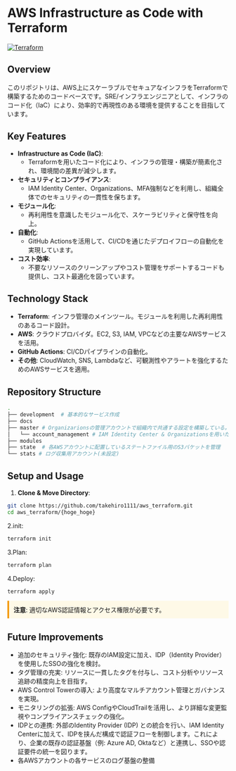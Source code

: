 # AWS Infrastructure as Code with Terraform

[![Terraform](https://img.shields.io/badge/Terraform-v1.x-blueviolet)](https://www.terraform.io/)

## Overview

このリポジトリは、AWS上にスケーラブルでセキュアなインフラをTerraformで構築するためのコードベースです。SRE/インフラエンジニアとして、インフラのコード化（IaC）により、効率的で再現性のある環境を提供することを目指しています。

## Key Features

- **Infrastructure as Code (IaC)**: 
  - Terraformを用いたコード化により、インフラの管理・構築が簡素化され、環境間の差異が減少します。
- **セキュリティとコンプライアンス**: 
  - IAM Identity Center、Organizations、MFA強制などを利用し、組織全体でのセキュリティの一貫性を保ちます。
- **モジュール化**: 
  - 再利用性を意識したモジュール化で、スケーラビリティと保守性を向上。
- **自動化**:
  - GitHub Actionsを活用して、CI/CDを通じたデプロイフローの自動化を実現しています。
- **コスト効率**: 
  - 不要なリソースのクリーンアップやコスト管理をサポートするコードも提供し、コスト最適化を図っています。

## Technology Stack

- **Terraform**: インフラ管理のメインツール。モジュールを利用した再利用性のあるコード設計。
- **AWS**: クラウドプロバイダ。EC2, S3, IAM, VPCなどの主要なAWSサービスを活用。
- **GitHub Actions**: CI/CDパイプラインの自動化。
- **その他**: CloudWatch, SNS, Lambdaなど、可観測性やアラートを強化するためのAWSサービスを適用。

## Repository Structure
```zsh
.
├── development  # 基本的なサービス作成
├── docs 
├── master # Organizarionsの管理アカウントで組織内で共通する設定を構築している。
│   └── account_management # IAM Identity Center & Organizationsを用いたアカウント管理の設定
├── modules
├── state  # 各AWSアカウントに配置しているステートファイル用のS3バケットを管理
└── stats # ログ収集用アカウント(未設定)
```

## Setup and Usage
1. **Clone & Move Directory**:
```zsh
git clone https://github.com/takehiro1111/aws_terraform.git
cd aws_terraform/{hoge_hoge}

```

2.init:
```zsh
terraform init

```

3.Plan:
```zsh
terraform plan
```


4.Deploy:
```zsh
terraform apply

```

<div style="padding: 10px; border-left: 4px solid #f39c12; background-color: #fef9e7;">
<strong>注意</strong>: 適切なAWS認証情報とアクセス権限が必要です。
</div>

## Future Improvements
- 追加のセキュリティ強化: 既存のIAM設定に加え、IDP（Identity Provider）を使用したSSOの強化を検討。
- タグ管理の充実: リソースに一貫したタグを付与し、コスト分析やリソース追跡の精度向上を目指す。
- AWS Control Towerの導入: より高度なマルチアカウント管理とガバナンスを実現。
- モニタリングの拡張: AWS ConfigやCloudTrailを活用し、より詳細な変更監視やコンプライアンスチェックの強化。
- IDPとの連携: 外部のIdentity Provider (IDP) との統合を行い、IAM Identity Centerに加えて、IDPを挟んだ構成で認証フローを制御します。これにより、企業の既存の認証基盤（例: Azure AD, Oktaなど）と連携し、SSOや認証要件の統一を図ります。
- 各AWSアカウントの各サービスのログ基盤の整備
